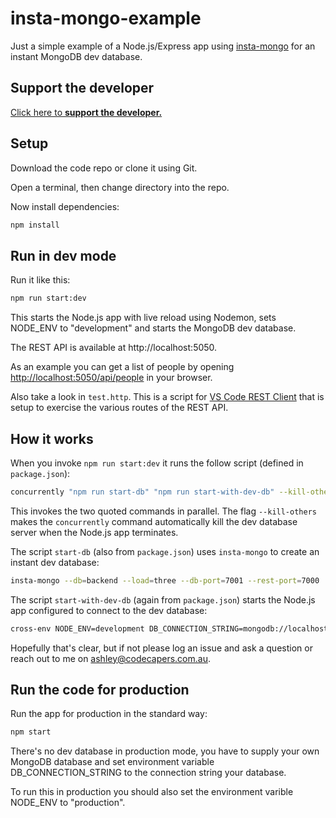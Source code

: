 # insta-mongo-example

Just a simple example of a Node.js/Express app using [insta-mongo](https://www.npmjs.com/package/insta-mongo) for an instant MongoDB dev database.

## Support the developer 

<a target="_blank" href="http://www.codecapers.com.au/about#support-my-work">Click here to **support the developer.**</a>

## Setup

Download the code repo or clone it using Git.

Open a terminal, then change directory into the repo.

Now install dependencies:

```bash
npm install
```

## Run in dev mode

Run it like this:

```bash
npm run start:dev
```

This starts the Node.js app with live reload using Nodemon, sets NODE_ENV to "development" and starts the MongoDB dev database.

The REST API is available at http://localhost:5050.

As an example you can get a list of people by opening [http://localhost:5050/api/people](http://localhost:5050/api/people) in your browser.

Also take a look in `test.http`. This is a script for [VS Code REST Client](https://marketplace.visualstudio.com/items?itemName=humao.rest-client) that is setup to exercise the various routes of the REST API.

## How it works

When you invoke `npm run start:dev` it runs the follow script (defined in `package.json`):

```bash
concurrently "npm run start-db" "npm run start-with-dev-db" --kill-others
```

This invokes the two quoted commands in parallel. The flag `--kill-others` makes the `concurrently` command automatically kill the dev database server when the Node.js app terminates.

The script `start-db` (also from `package.json`) uses `insta-mongo` to create an instant dev database:

```bash
insta-mongo --db=backend --load=three --db-port=7001 --rest-port=7000
```

The script `start-with-dev-db` (again from `package.json`) starts the Node.js app configured to connect to the dev database:

```bash
cross-env NODE_ENV=development DB_CONNECTION_STRING=mongodb://localhost:7001 nodemon index.js
```

Hopefully that's clear, but if not please log an issue and ask a question or reach out to me on ashley@codecapers.com.au.

## Run the code for production

Run the app for production in the standard way:

```bash
npm start
```

There's no dev database in production mode, you have to supply your own MongoDB database and set environment variable DB_CONNECTION_STRING to the connection string your database.

To run this in production you should also set the environment varible NODE_ENV to "production".

